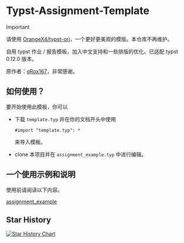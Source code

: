 # Typst-Assignment-Template

> [!IMPORTANT]
> 请使用 [OrangeX4/typst-ori](https://github.com/OrangeX4/typst-ori)，一个更好更美观的模版。本仓库不再维护。

自用 typst 作业 / 报告模板，加入中文支持和一些排版的优化。已适配 typst 0.12.0 版本。

原作者：[gRox167](https://github.com/gRox167/typst-assignment-template)，非常感谢。

## 如何使用？

要开始使用此模板，你可以

+ 下载 `template.typ` 并在你的文档开头中使用
  
  ```typ
  #import "template.typ": *
  ```

  来导入模板。

+ clone 本项目并在 `assignment_example.typ` 中进行编辑。

## 一个使用示例和说明

使用前请阅读以下内容。

[assignment_example](assignment_example.pdf)

## Star History

<a href="https://star-history.com/#hongjr03/Typst-Assignment-Template&Date">
 <picture>
   <source media="(prefers-color-scheme: dark)" srcset="https://api.star-history.com/svg?repos=hongjr03/Typst-Assignment-Template&type=Date&theme=dark" />
   <source media="(prefers-color-scheme: light)" srcset="https://api.star-history.com/svg?repos=hongjr03/Typst-Assignment-Template&type=Date" />
   <img alt="Star History Chart" src="https://api.star-history.com/svg?repos=hongjr03/Typst-Assignment-Template&type=Date" />
 </picture>
</a>
